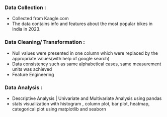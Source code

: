 ### Data Collection :
  - Collected from Kaagle.com
  - The data contains info and features about the most popular bikes in India in 2023.
### Data Cleaning/ Transformation :
  - Null values were presented in one column which were replaced by the appropriate values(with help of google search)
  - Data consistency such as same alphabetical cases, same measurement units was achieved
  - Feature Engineering
### Data Analysis :
  - Descriptive Analysis | Univariate and Multivariate Analysis using pandas
  - stats visualization with histogram , column plot, bar plot, heatmap, categorical plot using matplotlib and seaborn
